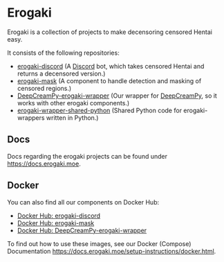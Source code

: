 # Erogaki

Erogaki is a collection of projects to make decensoring censored Hentai easy.

It consists of the following repositories:

- [erogaki-discord](https://github.com/erogaki-dev/erogaki-discord) (A [Discord](https://discord.com/) bot, which takes censored Hentai and returns a decensored version.)
- [erogaki-mask](https://github.com/erogaki-dev/erogaki-mask) (A component to handle detection and masking of censored regions.)
- [DeepCreamPy-erogaki-wrapper](https://github.com/erogaki-dev/DeepCreamPy-erogaki-wrapper) (Our wrapper for [DeepCreamPy](https://github.com/erogaki-dev/DeepCreamPy), so it works with other erogaki components.)
- [erogaki-wrapper-shared-python](https://github.com/erogaki-dev/erogaki-wrapper-shared-python) (Shared Python code for erogaki-wrappers written in Python.)

## Docs

Docs regarding the erogaki projects can be found under <https://docs.erogaki.moe>.

## Docker

You can also find all our components on Docker Hub:

- [Docker Hub: erogaki-discord](https://hub.docker.com/r/erogakidev/erogaki-discord)
- [Docker Hub: erogaki-mask](https://hub.docker.com/r/erogakidev/erogaki-mask)
- [Docker Hub: DeepCreamPy-erogaki-wrapper](https://hub.docker.com/r/erogakidev/deepcreampy-erogaki-wrapper)

To find out how to use these images, see our Docker (Compose) Documentation <https://docs.erogaki.moe/setup-instructions/docker.html>.
